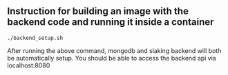 ## Instruction for building an image with the backend code and running it inside a container

```
./backend_setup.sh
```
After running the above command, mongodb and slaking backend will both be automatically setup. You should be able to access the backend api via localhost:8080
